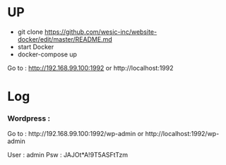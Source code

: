 <h1>UP</h1>

- git clone https://github.com/wesic-inc/website-docker/edit/master/README.md
- start Docker
- docker-compose up

Go to : http://192.168.99.100:1992 or http://localhost:1992

<h1>Log</h1>

<h3>Wordpress :</h3>
  Go to : http://192.168.99.100:1992/wp-admin or http://localhost:1992/wp-admin

  User : admin
  Psw : JAJOt*A!9T5ASFtTzm
